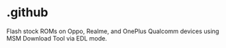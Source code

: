 # .github
Flash stock ROMs on Oppo, Realme, and OnePlus Qualcomm devices using MSM Download Tool via EDL mode.
